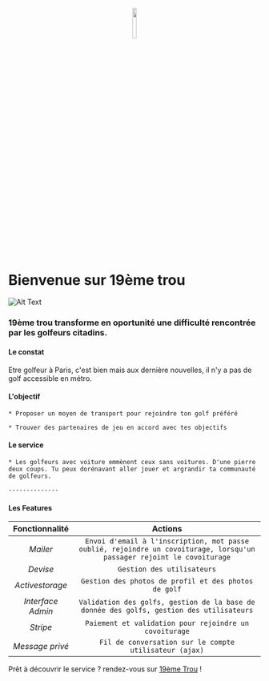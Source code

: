 <p align="center"><img width=12.5% src="https://github.com/dixneuvieme-golf/app/assets/images/logo-temp.png"></p>



# Bienvenue sur 19ème trou


![Alt Text](https://media.giphy.com/media/xT5LMx8fnWUpFfqWVa/giphy.gif)


### 19ème trou transforme en oportunité une difficulté rencontrée par les golfeurs citadins.

#### Le constat

Etre golfeur à Paris, c'est bien mais aux dernière nouvelles, il n'y a pas de golf accessible en métro.

#### L'objectif

    * Proposer un moyen de transport pour rejoindre ton golf préféré

    * Trouver des partenaires de jeu en accord avec tes objectifs

#### Le service

    * Les golfeurs avec voiture emmènent ceux sans voitures. D'une pierre deux coups. Tu peux dorénavant aller jouer et argrandir ta communauté de golfeurs.

    --------------

#### Les Features 


Fonctionnalité | Actions |
:---: | :---: 
*Mailer* | `Envoi d'email à l'inscription, mot passe oublié, rejoindre un covoiturage, lorsqu'un passager rejoint le covoiturage` | 
*Devise* | `Gestion des utilisateurs` |
*Activestorage* | `Gestion des photos de profil et des photos de golf` |
*Interface Admin* | `Validation des golfs, gestion de la base de donnée des golfs, gestion des utilisateurs` |
*Stripe* | `Paiement et validation pour rejoindre un covoiturage` |
*Message privé* | `Fil de conversation sur le compte utilisateur (ajax)` |



Prêt à découvrir le service ? rendez-vous sur [19ème Trou](https://dixneuvieme-golf.herokuapp.com/) !



